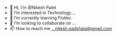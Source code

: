 - 👋 Hi, I’m @Nitesh Patel
- 👀 I’m interested in Technology.... 
- 🌱 I’m currently learning Flutter. 
- 💞️ I’m looking to collaborate on ...
- 📫 How to reach me ...nitesh.padshala@gmail.com

<!---
Niteshbp/Niteshbp is a ✨ special ✨ repository because its `README.md` (this file) appears on your GitHub profile.
You can click the Preview link to take a look at your changes.
--->

